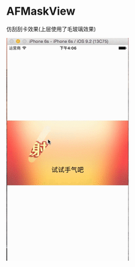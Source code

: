 # AFMaskView
仿刮刮卡效果(上层使用了毛玻璃效果)


![](https://github.com/AfryMask/AFMaskView/blob/master/AFMaskView.gif)
